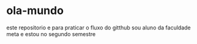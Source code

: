 # ola-mundo
este repositorio e para praticar o fluxo do gitthub
sou aluno da faculdade meta e estou no segundo semestre

